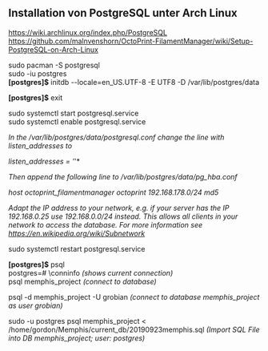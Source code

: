 ## Installation von PostgreSQL unter Arch Linux  

https://wiki.archlinux.org/index.php/PostgreSQL  
https://github.com/malnvenshorn/OctoPrint-FilamentManager/wiki/Setup-PostgreSQL-on-Arch-Linux  

sudo pacman -S postgresql  
sudo -iu postgres  
**[postgres]$** initdb --locale=en_US.UTF-8 -E UTF8 -D /var/lib/postgres/data

**[postgres]$** exit  

sudo systemctl start postgresql.service  
sudo systemctl enable postgresql.service


*In the /var/lib/postgres/data/postgresql.conf change the line with listen_addresses to*

*listen_addresses = '*'*

*Then append the following line to /var/lib/postgres/data/pg_hba.conf*

*host octoprint_filamentmanager octoprint 192.168.178.0/24 md5*

*Adapt the IP address to your network, e.g. if your server has the IP 192.168.0.25 use 192.168.0.0/24 instead. This allows all clients in your network to access the database. For more information see https://en.wikipedia.org/wiki/Subnetwork*

sudo systemctl restart postgresql.service

**[postgres]$** psql  
postgres=# \conninfo  *(shows current connection)*  
psql memphis_project  *(connect to database)*  

psql -d memphis_project -U grobian  *(connect to database memphis_project as user grobian)*    

sudo -u postgres psql memphis_project < /home/gordon/Memphis/current_db/20190923memphis.sql *(Import SQL File into DB   memphis_project; user: postgres)*    
